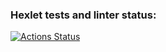 ### Hexlet tests and linter status:
[![Actions Status](https://github.com/pavelsmirnyj/layout-designer-project-56/workflows/hexlet-check/badge.svg)](https://github.com/pavelsmirnyj/layout-designer-project-56/actions)